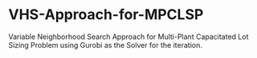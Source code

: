 # VHS-Approach-for-MPCLSP

Variable Neighborhood Search Approach for Multi-Plant Capacitated Lot Sizing Problem using Gurobi as the Solver for the iteration.
